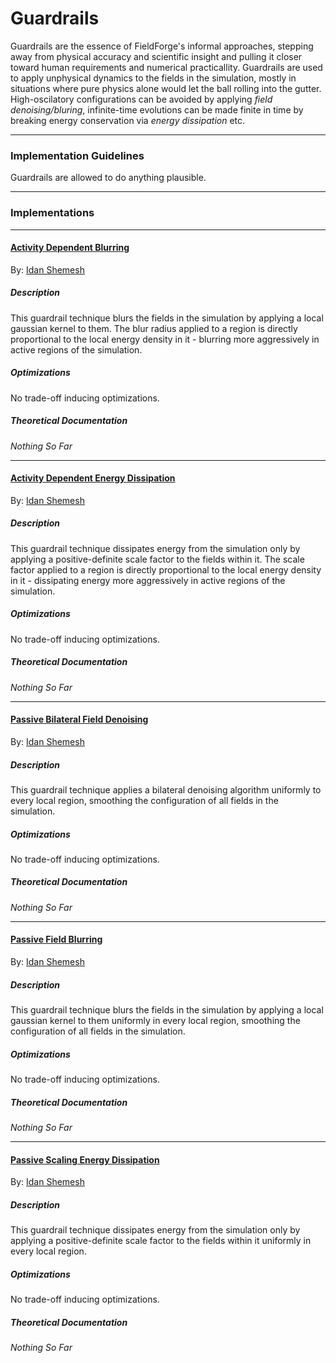 # Guardrails

Guardrails are the essence of FieldForge's informal approaches, stepping away from physical accuracy and scientific insight and pulling it closer toward human requirements and numerical practicallity. Guardrails are used to apply unphysical dynamics to the fields in the simulation, mostly in situations where pure physics alone would let the ball rolling into the gutter. High-oscilatory configurations can be avoided by applying *field denoising/bluring*, infinite-time evolutions can be made finite in time by breaking energy conservation via *energy dissipation* etc.

---

### Implementation Guidelines

Guardrails are allowed to do anything plausible.

---

### Implementations

---

#### [Activity Dependent Blurring](../../shaders/compute/guardrails/guardrails-activity_dependent_bluring.compute)

By: [Idan Shemesh](https://github.com/IdanShmsh)

##### Description

This guardrail technique blurs the fields in the simulation by applying a local gaussian kernel to them. The blur radius applied to a region is directly proportional to the local energy density in it - blurring more aggressively in active regions of the simulation.

##### Optimizations

No trade-off inducing optimizations.

##### Theoretical Documentation

*Nothing So Far*

---

#### [Activity Dependent Energy Dissipation](../../shaders/compute/guardrails/guardrails-activity_dependent_energy_dissipation.compute)

By: [Idan Shemesh](https://github.com/IdanShmsh)

##### Description

This guardrail technique dissipates energy from the simulation only by applying a positive-definite scale factor to the fields within it. The scale factor applied to a region is directly proportional to the local energy density in it - dissipating energy more aggressively in active regions of the simulation.

##### Optimizations

No trade-off inducing optimizations.

##### Theoretical Documentation

*Nothing So Far*

---

#### [Passive Bilateral Field Denoising](../../shaders/compute/guardrails/guardrails-passive_bilateral_field_denoising.compute)

By: [Idan Shemesh](https://github.com/IdanShmsh)

##### Description

This guardrail technique applies a bilateral denoising algorithm uniformly to every local region, smoothing the configuration of all fields in the simulation.

##### Optimizations

No trade-off inducing optimizations.

##### Theoretical Documentation

*Nothing So Far*

---

#### [Passive Field Blurring](../../shaders/compute/guardrails/guardrails-passive_field_bluring.compute)

By: [Idan Shemesh](https://github.com/IdanShmsh)

##### Description

This guardrail technique blurs the fields in the simulation by applying a local gaussian kernel to them uniformly in every local region, smoothing the configuration of all fields in the simulation.

##### Optimizations

No trade-off inducing optimizations.

##### Theoretical Documentation

*Nothing So Far*

---

#### [Passive Scaling Energy Dissipation](../../shaders/compute/guardrails/guardrails-passive_scaling_energy_dissipation.compute)

By: [Idan Shemesh](https://github.com/IdanShmsh)

##### Description

This guardrail technique dissipates energy from the simulation only by applying a positive-definite scale factor to the fields within it uniformly in every local region.

##### Optimizations

No trade-off inducing optimizations.

##### Theoretical Documentation

*Nothing So Far*
